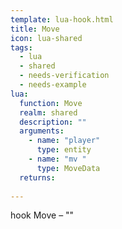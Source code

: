 ```yaml
---
template: lua-hook.html
title: Move
icon: lua-shared
tags:
  - lua
  - shared
  - needs-verification
  - needs-example
lua:
  function: Move
  realm: shared
  description: ""
  arguments:
    - name: "player"
      type: entity
    - name: "mv "
      type: MoveData
  returns:
    
---
```


<div class="lua__search__keywords">
hook Move &#x2013; ""
</div>
